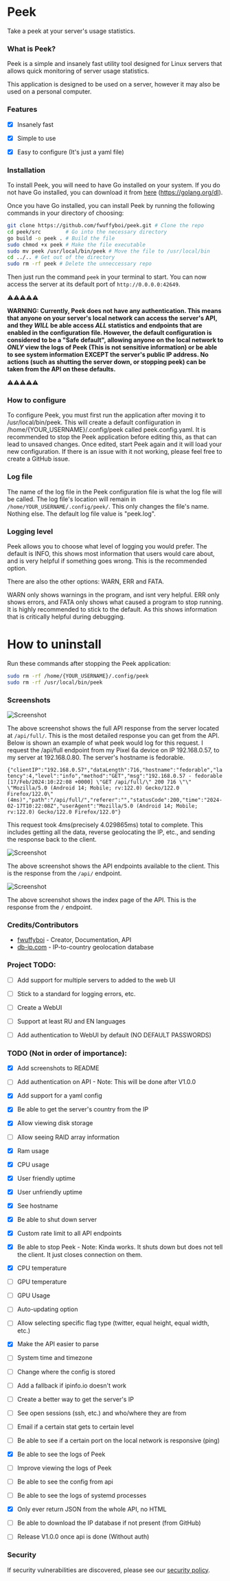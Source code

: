 # Peek
Take a peek at your server's usage statistics.


### What is Peek?
Peek is a simple and insanely fast utility tool designed for Linux servers that allows quick monitoring of server usage statistics.

This application is designed to be used on a server, however it may also be used on a personal computer.


### Features
- [x] Insanely fast
- [x] Simple to use
- [x] Easy to configure (It's just a yaml file)


### Installation
To install Peek, you will need to have Go installed on your system. If you do not have Go installed, you can download it from [here](https://golang.org/dl/) (https://golang.org/dl).

Once you have Go installed, you can install Peek by running the following commands in your directory of choosing:
```bash
git clone https://github.com/fwuffyboi/peek.git # Clone the repo
cd peek/src        # Go into the necessary directory
go build -o peek . # Build the file
sudo chmod +x peek # Make the file executable
sudo mv peek /usr/local/bin/peek # Move the file to /usr/local/bin
cd ../.. # Get out of the directory
sudo rm -rf peek # Delete the unneccessary repo
```

Then just run the command `peek` in your terminal to start. You can now access the server at its default port of `http://0.0.0.0:42649`.

⚠️⚠️⚠️⚠️⚠️

**WARNING: Currently, Peek does not have any authentication. This means that anyone on your server's local network can access the server's API, and they _WILL_ be able access _ALL_ statistics and endpoints that are enabled in the configuration file. However, the default configuration is considered to be a "Safe default", allowing anyone on the local network to _ONLY_ view the logs of Peek (This is not sensitive information) or be able to see system information EXCEPT the server's public IP address. No actions (such as shutting the server down, or stopping peek) can be taken from the API on these defaults.** 

⚠️⚠️⚠️⚠️⚠️


### How to configure

To configure Peek, you must first run the application after moving it to /usr/local/bin/peek. This will create a default confiiguration in /home/{YOUR_USERNAME}/.config/peek called peek.config.yaml. It is recommended to stop the Peek application before editing this, as that can lead to unsaved changes. Once edited, start Peek again and it will load your new configuration. If there is an issue with it not working, please feel free to create a GitHub issue.

### Log file

The name of the log file in the Peek configuration file is what the log file will be called.
The log file's location will remain in `/home/YOUR_USERNAME/.config/peek/`. This only changes the file's name. Nothing else. The default log file value is "peek.log".

### Logging level

Peek allows you to choose what level of logging you would prefer.
The default is INFO, this shows most information that users would care about, and is very helpful if something goes wrong. This is the recommended option.

There are also the other options: WARN, ERR and FATA.

WARN only shows warnings in the program, and isnt very helpful. ERR only shows errors, and FATA only shows what caused a program to stop running. It is highly recommended to stick to the default. As this shows information that is critically helpful during debugging.

# How to uninstall

Run these commands after stopping the Peek application:
```bash
sudo rm -rf /home/{YOUR_USERNAME}/.config/peek
sudo rm -rf /usr/local/bin/peek
```


### Screenshots
![Screenshot](/src/assets/readme/ss-api-full.png)

The above screenshot shows the full API response from the server located at `/api/full/`.
This is the most detailed response you can get from the API. Below is shown an example of what peek would log for this request.
I request the /api/full endpoint from my Pixel 6a device on IP 192.168.0.57, to my server at 192.168.0.80. The server's hostname is fedorable.

`{"clientIP":"192.168.0.57","dataLength":716,"hostname":"fedorable","latency":4,"level":"info","method":"GET","msg":"192.168.0.57 - fedorable [17/Feb/2024:10:22:08 +0000] \"GET /api/full/\" 200 716 \"\" \"Mozilla/5.0 (Android 14; Mobile; rv:122.0) Gecko/122.0 Firefox/122.0\" (4ms)","path":"/api/full/","referer":"","statusCode":200,"time":"2024-02-17T10:22:08Z","userAgent":"Mozilla/5.0 (Android 14; Mobile; rv:122.0) Gecko/122.0 Firefox/122.0"}`

This request took 4ms(precisely 4.029865ms) total to complete. This includes getting all the data, reverse geolocating the IP, etc., and sending the response back to the client.

![Screenshot](/src/assets/readme/ss-api-endpoints.png)

The above screenshot shows the API endpoints available to the client. This is the response from the `/api/` endpoint.

![Screenshot](/src/assets/readme/ss-api-index.png)

The above screenshot shows the index page of the API. This is the response from the `/` endpoint.


### Credits/Contributors
- [fwuffyboi](https://github.com/fwuffyboi) - Creator, Documentation, API
- [db-ip.com](https://db-ip.com) - IP-to-country geolocation database


### Project TODO:
 - [ ] Add support for multiple servers to added to the web UI
 - [ ] Stick to a standard for logging errors, etc.
 - [ ] Create a WebUI
 - [ ] Support at least RU and EN languages
 - [ ] Add authentication to WebUI by default (NO DEFAULT PASSWORDS)


### TODO (Not in order of importance):
 - [x] Add screenshots to README
 - [ ] Add authentication on API - Note: This will be done after V1.0.0
 - [x] Add support for a yaml config
 - [x] Be able to get the server's country from the IP
 - [x] Allow viewing disk storage
 - [ ] Allow seeing RAID array information
 - [x] Ram usage
 - [x] CPU usage
 - [x] User friendly uptime
 - [x] User unfriendly uptime
 - [x] See hostname
 - [x] Be able to shut down server
 - [x] Custom rate limit to all API endpoints
 - [x] Be able to stop Peek - Note: Kinda works. It shuts down but does not tell the client. It just closes connection on them.
 - [x] CPU temperature
 - [ ] GPU temperature
 - [ ] GPU Usage
 - [ ] Auto-updating option
 - [ ] Allow selecting specific flag type (twitter, equal height, equal width, etc.)
 - [x] Make the API easier to parse
 - [ ] System time and timezone
 - [ ] Change where the config is stored
 - [ ] Add a fallback if ipinfo.io doesn't work
 - [ ] Create a better way to get the server's IP
 - [ ] See open sessions (ssh, etc.) and who/where they are from
 - [ ] Email if a certain stat gets to certain level
 - [ ] Be able to see if a certain port on the local network is responsive (ping)
 - [x] Be able to see the logs of Peek
 - [ ] Improve viewing the logs of Peek
 - [ ] Be able to see the config from api
 - [ ] Be able to see the logs of systemd processes
 - [x] Only ever return JSON from the whole API, no HTML
 - [ ] Be able to download the IP database if not present (from GitHub)


 - [ ] Release V1.0.0 once api is done (Without auth)


### Security
If security vulnerabilities are discovered, please see our [security policy](https://github.com/fwuffyboi/peek/security/policy).
